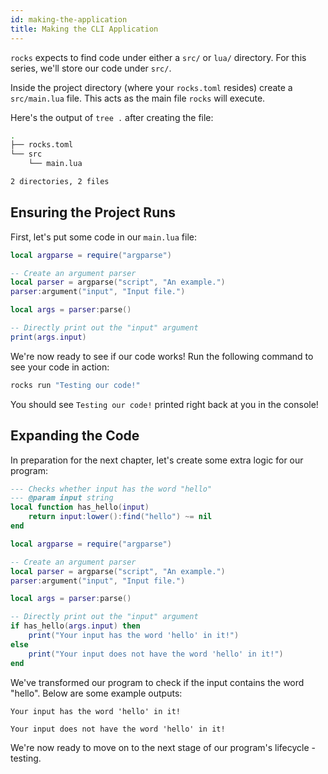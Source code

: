 ```yaml
---
id: making-the-application
title: Making the CLI Application
---
```


`rocks` expects to find code under either a `src/` or `lua/` directory.
For this series, we'll store our code under `src/`.

Inside the project directory (where your `rocks.toml` resides) create a `src/main.lua` file.
This acts as the main file `rocks` will execute.

Here's the output of `tree .` after creating the file:
```sh title="tree ."
.
├── rocks.toml
└── src
    └── main.lua

2 directories, 2 files
```

## Ensuring the Project Runs

First, let's put some code in our `main.lua` file:

```lua title="src/main.lua"
local argparse = require("argparse")

-- Create an argument parser
local parser = argparse("script", "An example.")
parser:argument("input", "Input file.")

local args = parser:parse()

-- Directly print out the "input" argument
print(args.input)
```

We're now ready to see if our code works! Run the following command to see your code in action:

```sh
rocks run "Testing our code!"
```

You should see `Testing our code!` printed right back at you in the console!

## Expanding the Code

In preparation for the next chapter, let's create some extra logic for our program:

```lua title="src/main.lua"
--- Checks whether input has the word "hello"
--- @param input string
local function has_hello(input)
    return input:lower():find("hello") ~= nil
end

local argparse = require("argparse")

-- Create an argument parser
local parser = argparse("script", "An example.")
parser:argument("input", "Input file.")

local args = parser:parse()

-- Directly print out the "input" argument
if has_hello(args.input) then
    print("Your input has the word 'hello' in it!")
else
    print("Your input does not have the word 'hello' in it!")
end
```

We've transformed our program to check if the input contains the word "hello".
Below are some example outputs:

```none title='rocks run "Hello, world!"'
Your input has the word 'hello' in it!
```

```none title='rocks run "Hi, world!"'
Your input does not have the word 'hello' in it!
```

We're now ready to move on to the next stage of our program's lifecycle - testing.
